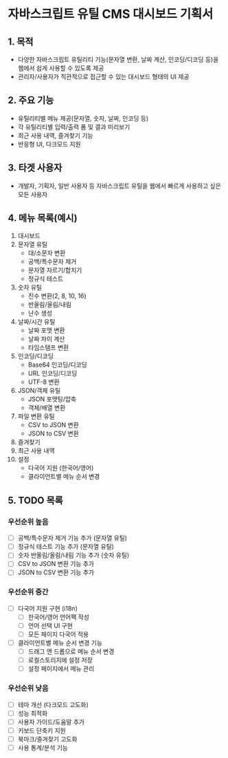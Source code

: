 # 자바스크립트 유틸 CMS 대시보드 기획서

## 1. 목적
- 다양한 자바스크립트 유틸리티 기능(문자열 변환, 날짜 계산, 인코딩/디코딩 등)을 웹에서 쉽게 사용할 수 있도록 제공
- 관리자/사용자가 직관적으로 접근할 수 있는 대시보드 형태의 UI 제공

## 2. 주요 기능
- 유틸리티별 메뉴 제공(문자열, 숫자, 날짜, 인코딩 등)
- 각 유틸리티별 입력/출력 폼 및 결과 미리보기
- 최근 사용 내역, 즐겨찾기 기능
- 반응형 UI, 다크모드 지원

## 3. 타겟 사용자
- 개발자, 기획자, 일반 사용자 등 자바스크립트 유틸을 웹에서 빠르게 사용하고 싶은 모든 사용자

## 4. 메뉴 목록(예시)

1. 대시보드
2. 문자열 유틸
   - 대/소문자 변환
   - 공백/특수문자 제거
   - 문자열 자르기/합치기
   - 정규식 테스트
3. 숫자 유틸
   - 진수 변환(2, 8, 10, 16)
   - 반올림/올림/내림
   - 난수 생성
4. 날짜/시간 유틸
   - 날짜 포맷 변환
   - 날짜 차이 계산
   - 타임스탬프 변환
5. 인코딩/디코딩
   - Base64 인코딩/디코딩
   - URL 인코딩/디코딩
   - UTF-8 변환
6. JSON/객체 유틸
   - JSON 포맷팅/압축
   - 객체/배열 변환
7. 파일 변환 유틸
   - CSV to JSON 변환
   - JSON to CSV 변환
8. 즐겨찾기
9. 최근 사용 내역
10. 설정
    - 다국어 지원 (한국어/영어)
    - 클라이언트별 메뉴 순서 변경

## 5. TODO 목록

### 우선순위 높음
- [ ] 공백/특수문자 제거 기능 추가 (문자열 유틸)
- [ ] 정규식 테스트 기능 추가 (문자열 유틸)
- [ ] 숫자 반올림/올림/내림 기능 추가 (숫자 유틸)
- [ ] CSV to JSON 변환 기능 추가
- [ ] JSON to CSV 변환 기능 추가

### 우선순위 중간  
- [ ] 다국어 지원 구현 (i18n)
  - [ ] 한국어/영어 언어팩 작성
  - [ ] 언어 선택 UI 구현
  - [ ] 모든 페이지 다국어 적용
- [ ] 클라이언트별 메뉴 순서 변경 기능
  - [ ] 드래그 앤 드롭으로 메뉴 순서 변경
  - [ ] 로컬스토리지에 설정 저장
  - [ ] 설정 페이지에서 메뉴 관리

### 우선순위 낮음
- [ ] 테마 개선 (다크모드 고도화)
- [ ] 성능 최적화
- [ ] 사용자 가이드/도움말 추가
- [ ] 키보드 단축키 지원
- [ ] 북마크/즐겨찾기 고도화
- [ ] 사용 통계/분석 기능
